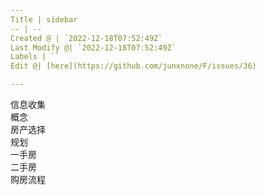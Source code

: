 ```yaml
---
Title | sidebar
-- | --
Created @ | `2022-12-18T07:52:49Z`
Last Modify @| `2022-12-18T07:52:49Z`
Labels | ``
Edit @| [here](https://github.com/junxnone/F/issues/36)

---
```

信息收集  
概念  
房产选择  
规划  
一手房  
二手房  
购房流程  

